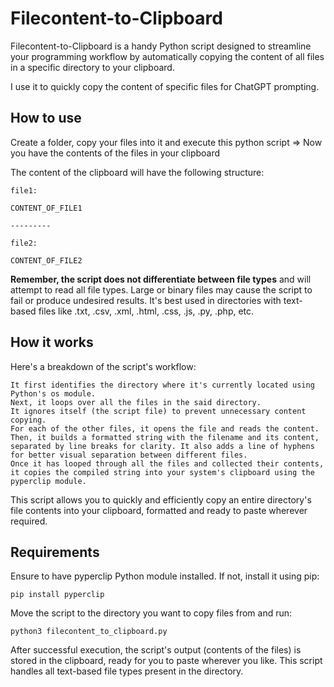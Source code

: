 # Filecontent-to-Clipboard
Filecontent-to-Clipboard is a handy Python script designed to streamline your programming workflow by automatically copying the content of all files in a specific directory to your clipboard.

I use it to quickly copy the content of specific files for ChatGPT prompting.

## How to use
Create a folder, copy your files into it and execute this python script => Now you have the contents of the files in your clipboard

The content of the clipboard will have the following structure:

```
file1:

CONTENT_OF_FILE1

---------

file2:

CONTENT_OF_FILE2
```

**Remember, the script does not differentiate between file types** and will attempt to read all file types. Large or binary files may cause the script to fail or produce undesired results. It's best used in directories with text-based files like .txt, .csv, .xml, .html, .css, .js, .py, .php, etc.

## How it works

Here's a breakdown of the script's workflow:

    It first identifies the directory where it's currently located using Python's os module.
    Next, it loops over all the files in the said directory.
    It ignores itself (the script file) to prevent unnecessary content copying.
    For each of the other files, it opens the file and reads the content.
    Then, it builds a formatted string with the filename and its content, separated by line breaks for clarity. It also adds a line of hyphens for better visual separation between different files.
    Once it has looped through all the files and collected their contents, it copies the compiled string into your system's clipboard using the pyperclip module.

This script allows you to quickly and efficiently copy an entire directory's file contents into your clipboard, formatted and ready to paste wherever required.

## Requirements

Ensure to have pyperclip Python module installed. If not, install it using pip:

```pip install pyperclip```

Move the script to the directory you want to copy files from and run:

```python3 filecontent_to_clipboard.py```

After successful execution, the script's output (contents of the files) is stored in the clipboard, ready for you to paste wherever you like. This script handles all text-based file types present in the directory.
